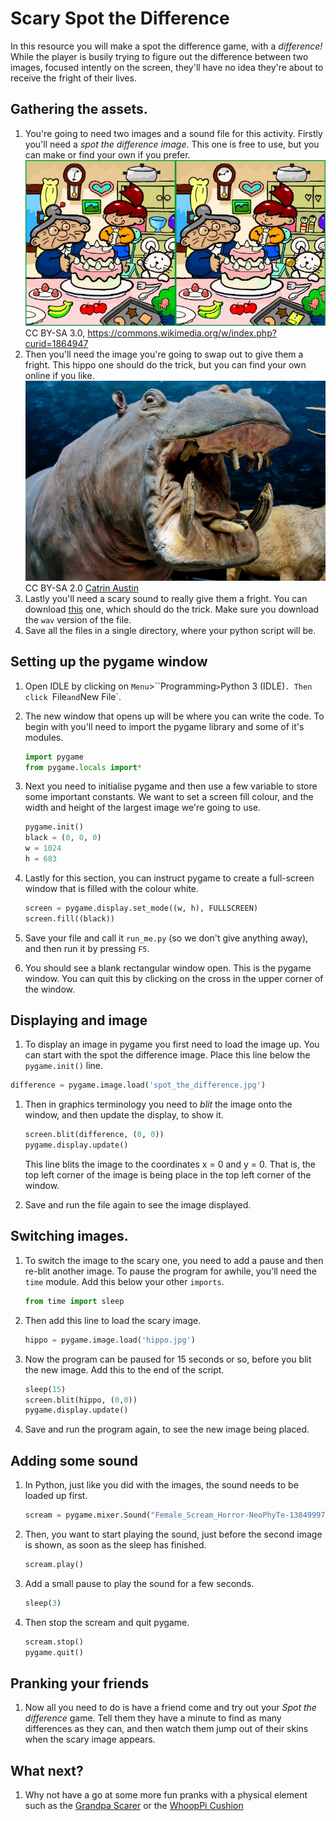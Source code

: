 # Scary Spot the Difference

In this resource you will make a spot the difference game, with a *difference!*
While the player is busily trying to figure out the difference between two images, focused intently on the screen, they'll have no idea they're about to receive the fright of their lives.

## Gathering the assets.
1. You're going to need two images and a sound file for this activity. Firstly you'll need a *spot the difference image*. This one is free to use, but you can make or find your own if you prefer.
![image](images/spot_the_difference.jpg)
CC BY-SA 3.0, https://commons.wikimedia.org/w/index.php?curid=1864947
1. Then you'll need the image you're going to swap out to give them a fright. This hippo one should do the trick, but you can find your own online if you like.
![image](images/hippo.jpg)
CC BY-SA 2.0 [Catrin Austin](https://www.flickr.com/photos/catrinaustin/5915891844)
1. Lastly you'll need a scary sound to really give them a fright. You can download [this](http://soundbible.com/1627-Female-Scream-Horror.html) one, which should do the trick. Make sure you download the `wav` version of the file.
1. Save all the files in a single directory, where your python script will be.

## Setting up the pygame window
1. Open IDLE by clicking on `Menu`>``Programming`>`Python 3 (IDLE)`. Then click `File` and `New File`.
1. The new window that opens up will be where you can write the code. To begin with you'll need to import the pygame library and some of it's modules.

    ``` python
    import pygame
    from pygame.locals import*
    ```
1. Next you need to initialise pygame and then use a few variable to store some important constants. We want to set a screen fill colour, and the width and height of the largest image we're going to use.

    ``` python
    pygame.init()
    black = (0, 0, 0)
    w = 1024
    h = 683
    ```
    
1. Lastly for this section, you can instruct pygame to create a full-screen window that is filled with the colour white.

    ``` python
    screen = pygame.display.set_mode((w, h), FULLSCREEN)
    screen.fill((black))
    ```

1. Save your file and call it `run_me.py` (so we don't give anything away), and then run it by pressing `F5`.

1. You should see a blank rectangular window open. This is the pygame window. You can quit this by clicking on the cross in the upper corner of the window.

## Displaying and image
1. To display an image in pygame you first need to load the image up. You can start with the spot the difference image. Place this line below the `pygame.init()` line.

``` python
difference = pygame.image.load('spot_the_difference.jpg')
```

1. Then in graphics terminology you need to *blit* the image onto the window, and then update the display, to show it.

    ``` python
    screen.blit(difference, (0, 0))
    pygame.display.update()
    ```
    This line blits the image to the coordinates x = 0 and y = 0. That is, the top left corner of the image is being place in the top left corner of the window.

1. Save and run the file again to see the image displayed.

## Switching images.
1. To switch the image to the scary one, you need to add a pause and then re-blit another image. To pause the program for awhile, you'll need the `time` module. Add this below your other `imports`.

    ``` python
    from time import sleep
    ```

1. Then add this line to load the scary image.

    ``` python
    hippo = pygame.image.load('hippo.jpg')
    ```

1. Now the program can be paused for 15 seconds or so, before you blit the new image. Add this to the end of the script.

    ``` python
    sleep(15)
    screen.blit(hippo, (0,0))
    pygame.display.update()
    ```

1. Save and run the program again, to see the new image being placed.

## Adding some sound

1. In Python, just like you did with the images, the sound needs to be loaded up first.

    ``` python
    scream = pygame.mixer.Sound("Female_Scream_Horror-NeoPhyTe-138499973.mp3")
    ```

1. Then, you want to start playing the sound, just before the second image is shown, as soon as the sleep has finished.

    ``` python
    scream.play()
    ```

1. Add a small pause to play the sound for a few seconds.

    ``` python
    sleep(3)
    ```

1. Then stop the scream and quit pygame.

    ``` python
    scream.stop()
    pygame.quit()
    ```

## Pranking your friends
1. Now all you need to do is have a friend come and try out your *Spot the difference* game. Tell them they have a minute to find as many differences as they can, and then watch them jump out of their skins when the scary image appears.

## What next?
1. Why not have a go at some more fun pranks with a physical element such as the [Grandpa Scarer]() or the [WhoopPi Cushion]()
